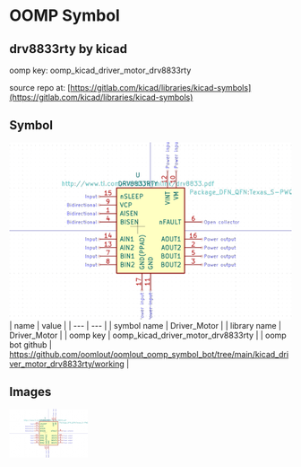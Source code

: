 # OOMP Symbol  
## drv8833rty  by kicad  
  
oomp key: oomp_kicad_driver_motor_drv8833rty  
  
source repo at: [https://gitlab.com/kicad/libraries/kicad-symbols](https://gitlab.com/kicad/libraries/kicad-symbols)  
## Symbol  
  
[![working.png](working_600.png)](working.png)  
| name | value | 
| --- | --- | 
| symbol name | Driver_Motor | 
| library name | Driver_Motor | 
| oomp key | oomp_kicad_driver_motor_drv8833rty | 
| oomp bot github | https://github.com/oomlout/oomlout_oomp_symbol_bot/tree/main/kicad_driver_motor_drv8833rty/working | 
## Images  
  
[![working.png](working_140.png)](working.png)  
